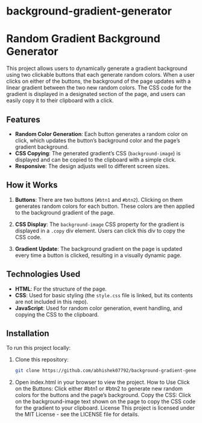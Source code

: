 # background-gradient-generator
# Random Gradient Background Generator

This project allows users to dynamically generate a gradient background using two clickable buttons that each generate random colors. When a user clicks on either of the buttons, the background of the page updates with a linear gradient between the two new random colors. The CSS code for the gradient is displayed in a designated section of the page, and users can easily copy it to their clipboard with a click.

## Features

- **Random Color Generation**: Each button generates a random color on click, which updates the button’s background color and the page’s gradient background.
- **CSS Copying**: The generated gradient’s CSS (`background-image`) is displayed and can be copied to the clipboard with a simple click.
- **Responsive**: The design adjusts well to different screen sizes.

## How it Works

1. **Buttons**: There are two buttons (`#btn1` and `#btn2`). Clicking on them generates random colors for each button. These colors are then applied to the background gradient of the page.
   
2. **CSS Display**: The `background-image` CSS property for the gradient is displayed in a `.copy` div element. Users can click this div to copy the CSS code.

3. **Gradient Update**: The background gradient on the page is updated every time a button is clicked, resulting in a visually dynamic page.

## Technologies Used

- **HTML**: For the structure of the page.
- **CSS**: Used for basic styling (the `style.css` file is linked, but its contents are not included in this repo).
- **JavaScript**: Used for random color generation, event handling, and copying the CSS to the clipboard.


## Installation

To run this project locally:

1. Clone this repository:
   ```bash
   git clone https://github.com/abhishek07792/background-gradient-generator.git
2. Open index.html in your browser to view the project.
   How to Use
   Click on the Buttons: Click either #btn1 or #btn2 to generate new random colors for the buttons and the page’s background.
   Copy the CSS: Click on the background-image text shown on the page to copy the CSS code for the gradient to your clipboard.
License
This project is licensed under the MIT License - see the LICENSE file for details.
